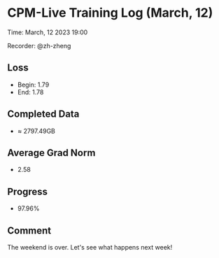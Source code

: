 # CPM-Live Training Log (March, 12)

Time: March, 12 2023 19:00

Recorder: @zh-zheng

## Loss
- Begin: 1.79
- End: 1.78
	
## Completed Data
- $\approx$ 2797.49GB

## Average Grad Norm
- 2.58

## Progress
- 97.96%

## Comment

The weekend is over. Let's see what happens next week!
